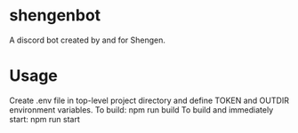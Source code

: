 # shengenbot
A discord bot created by and for Shengen.
# Usage
Create .env file in top-level project directory and define TOKEN and OUTDIR environment variables.
To build: npm run build
To build and immediately start: npm run start

